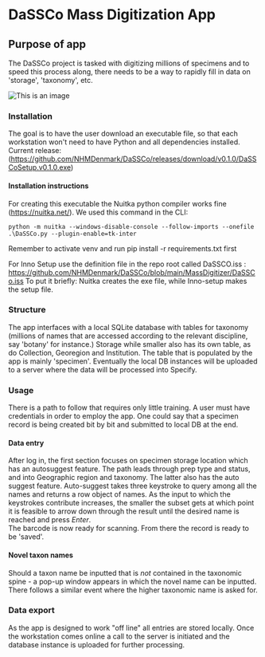 # DaSSCo Mass Digitization App 


## Purpose of app
The DaSSCo project is tasked with digitizing millions of specimens and to speed this process along, there needs to be a way to rapidly fill in data on 'storage', 'taxonomy', etc.  

![This is an image](https://github.com/NHMDenmark/DaSSCo/blob/main/docs/MADD_screencap.png)  

### Installation
The goal is to have the user download an executable file, so that each workstation won't need to have Python and all dependencies installed.  
Current release:  
(https://github.com/NHMDenmark/DaSSCo/releases/download/v0.1.0/DaSSCoSetup.v0.1.0.exe)
#### Installation instructions  
For creating this executable the Nuitka python compiler works fine (https://nuitka.net/). We used this command in the CLI:
```
python -m nuitka --windows-disable-console --follow-imports --onefile .\DaSSCo.py --plugin-enable=tk-inter
```  

Remember to activate venv and run pip install -r requirements.txt first

For Inno Setup use the definition file in the repo root called DaSSCO.iss : https://github.com/NHMDenmark/DaSSCo/blob/main/MassDigitizer/DaSSCo.iss
To put it briefly: Nuitka creates the exe file, while Inno-setup makes the setup file.

### Structure
The app interfaces with a local SQLite database with tables for taxonomy (millions of names that are accessed according to the relevant discipline, say 'botany' for instance.) 
Storage while smaller also has its own table, as do Collection, Georegion and Institution. The table that is populated by the app is mainly 'specimen'.
Eventually the local DB instances will be uploaded to a server where the data will be processed into Specify.  

### Usage
There is a path to follow that requires only little training. A user must have credentials in order to employ the app. One could say that a specimen record is being created bit by bit and submitted to local DB at the end. 
#### Data entry  
After log in, the first section focuses on specimen storage location which has an autosuggest feature. The path leads through prep type and status, and into Geographic region and taxonomy. The latter also has the auto suggest feature. Auto-suggest takes three keystroke to query among all the names and returns a row object of names. As the input to which the keystrokes contribute increases, the smaller the subset gets at which point it is feasible to arrow down through the result until the desired name is reached and press _Enter_.  
The barcode is now ready for scanning. From there the record is ready to be 'saved'.  
#### Novel taxon names
Should a taxon name be inputted that is *not* contained in the taxonomic spine - a pop-up window appears in which the novel name can be inputted. There follows a similar event where the higher taxonomic name is asked for.  

### Data export  
As the app is designed to work "off line" all entries are stored locally. Once the workstation comes online a call to the server is initiated and the database instance is uploaded for further processing.

